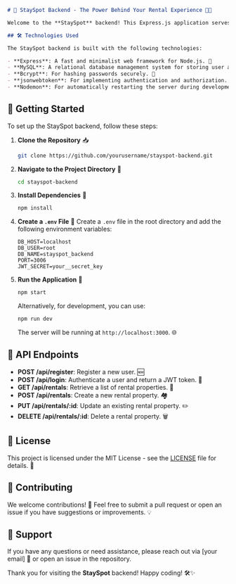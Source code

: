 ```markdown
# 🌟 StaySpot Backend - The Power Behind Your Rental Experience 🏡✨

Welcome to the **StaySpot** backend! This Express.js application serves as the backbone for the StaySpot frontend, providing essential APIs to manage user authentication and property listings. 🚀

## 🛠 Technologies Used

The StaySpot backend is built with the following technologies:

- **Express**: A fast and minimalist web framework for Node.js. 🚄
- **MySQL**: A relational database management system for storing user and rental data. 🗄️
- **Bcrypt**: For hashing passwords securely. 🔐
- **jsonwebtoken**: For implementing authentication and authorization. 🛡️
- **Nodemon**: For automatically restarting the server during development. 🔄
```
## 🚀 Getting Started

To set up the StaySpot backend, follow these steps:

1. **Clone the Repository** 📥
   ```bash
   git clone https://github.com/yourusername/stayspot-backend.git
   
2. **Navigate to the Project Directory** 📂
   ```bash
   cd stayspot-backend
   ```

3. **Install Dependencies** 🔧
   ```bash
   npm install
   ```

4. **Create a `.env` File** 📝
   Create a `.env` file in the root directory and add the following environment variables:
   ```plaintext
   DB_HOST=localhost
   DB_USER=root
   DB_NAME=stayspot_backend
   PORT=3006
   JWT_SECRET=your__secret_key
   ```

5. **Run the Application** 🎉
   ```bash
   npm start
   ```
   Alternatively, for development, you can use:
   ```bash
   npm run dev
   ```
   The server will be running at `http://localhost:3000`. 🌐

## 📡 API Endpoints

- **POST /api/register**: Register a new user. 🆕
- **POST /api/login**: Authenticate a user and return a JWT token. 🔑
- **GET /api/rentals**: Retrieve a list of rental properties. 📃
- **POST /api/rentals**: Create a new rental property. 🏘️
- **PUT /api/rentals/:id**: Update an existing rental property. ✏️
- **DELETE /api/rentals/:id**: Delete a rental property. 🗑️

## 📄 License

This project is licensed under the MIT License - see the [LICENSE](LICENSE) file for details. 📜

## 🙌 Contributing

We welcome contributions! 🤝 Feel free to submit a pull request or open an issue if you have suggestions or improvements. 💡

## 🤝 Support

If you have any questions or need assistance, please reach out via [your email] 📧 or open an issue in the repository.

Thank you for visiting the **StaySpot** backend! Happy coding! 🛠️✨
```

